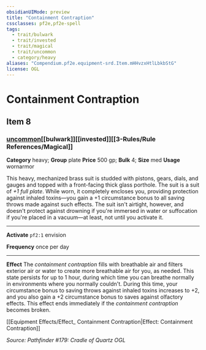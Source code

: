 ```yaml
---
obsidianUIMode: preview
title: "Containment Contraption"
cssclasses: pf2e,pf2e-spell
tags:
  - trait/bulwark
  - trait/invested
  - trait/magical
  - trait/uncommon
  - category/heavy
aliases: "Compendium.pf2e.equipment-srd.Item.mHHvzxHtlLbkbStG"
license: OGL
---
```

# Containment Contraption
## Item 8
### [uncommon](uncommon.md "Uncommon Rarity Trait")[[bulwark]][[invested]][[3-Rules/Rule References/Magical]]

**Category** heavy; **Group** plate
**Price** 500 gp; 
**Bulk** 4; **Size** med
**Usage** wornarmor

This heavy, mechanized brass suit is studded with pistons, gears, dials, and gauges and topped with a front-facing thick glass porthole. The suit is a suit of _+1 full plate_. While worn, it completely encloses you, providing protection against inhaled toxins—you gain a +1 circumstance bonus to all saving throws made against such effects. The suit isn't airtight, however, and doesn't protect against drowning if you're immersed in water or suffocation if you're placed in a vacuum—at least, not until you activate it.

* * *

**Activate** `pf2:1` envision

**Frequency** once per day

* * *

**Effect** The _containment contraption_ fills with breathable air and filters exterior air or water to create more breathable air for you, as needed. This state persists for up to 1 hour, during which time you can breathe normally in environments where you normally couldn't. During this time, your circumstance bonus to saving throws against inhaled toxins increases to +2, and you also gain a +2 circumstance bonus to saves against olfactory effects. This effect ends immediately if the _containment contraption_ becomes broken.

[[Equipment Effects/Effect_ Containment Contraption|Effect: Containment Contraption]]

*Source: Pathfinder #179: Cradle of Quartz*
*OGL*